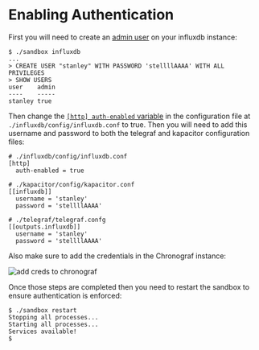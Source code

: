 # Enabling Authentication

First you will need to create an [admin user](https://docs.influxdata.com/influxdb/v1.2/query_language/authentication_and_authorization/#authorization) on your influxdb instance:

```
$ ./sandbox influxdb
...
> CREATE USER "stanley" WITH PASSWORD 'stellllAAAA' WITH ALL PRIVILEGES
> SHOW USERS
user    admin
----    -----
stanley true
```

Then change the [`[http] auth-enabled` variable](https://docs.influxdata.com/influxdb/v1.2/query_language/authentication_and_authorization/#set-up-authentication) in the configuration file at `./influxdb/config/influxdb.conf` to true. Then you will need to add this username and password to both the telegraf and kapacitor configuration files:

```
# ./influxdb/config/influxdb.conf
[http]
  auth-enabled = true
  
# ./kapacitor/config/kapacitor.conf
[[influxdb]]
  username = 'stanley'
  password = 'stellllAAAA'
  
# ./telegraf/telegraf.confg
[[outputs.influxdb]]
  username = 'stanley'
  password = 'stellllAAAA'
```

Also make sure to add the credentials in the Chronograf instance:

![add creds to chronograf](/images/add-password-chronograf.png)

Once those steps are completed then you need to restart the sandbox to ensure authentication is enforced:

```
$ ./sandbox restart
Stopping all processes...
Starting all processes...
Services available!
$ 
```



